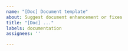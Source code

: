 ```yaml
---
name: "[Doc] Document template"
about: Suggest document enhancement or fixes
title: "[Doc] ..."
labels: documentation
assignees: ''

---
```




